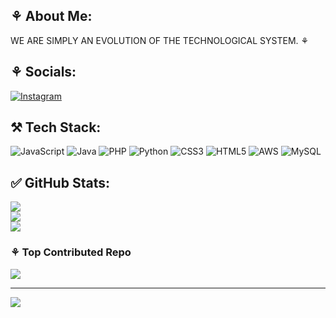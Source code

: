 <h2> ⚘ About Me: </h2>
WE ARE SIMPLY AN EVOLUTION OF THE TECHNOLOGICAL SYSTEM. ⚘


## ⚘ Socials: 
[![Instagram](https://img.shields.io/badge/Instagram-%23E4405F.svg?logo=Instagram&logoColor=white)](https://instagram.com/ranasinha_) 

## ⚒ Tech Stack: 
![JavaScript](https://img.shields.io/badge/javascript-%23323330.svg?style=plastic&logo=javascript&logoColor=%23F7DF1E) ![Java](https://img.shields.io/badge/java-%23ED8B00.svg?style=plastic&logo=openjdk&logoColor=white) ![PHP](https://img.shields.io/badge/php-%23777BB4.svg?style=plastic&logo=php&logoColor=white) ![Python](https://img.shields.io/badge/python-3670A0?style=plastic&logo=python&logoColor=ffdd54) ![CSS3](https://img.shields.io/badge/css3-%231572B6.svg?style=plastic&logo=css3&logoColor=white) ![HTML5](https://img.shields.io/badge/html5-%23E34F26.svg?style=plastic&logo=html5&logoColor=white) ![AWS](https://img.shields.io/badge/AWS-%23FF9900.svg?style=plastic&logo=amazon-aws&logoColor=white) ![MySQL](https://img.shields.io/badge/mysql-4479A1.svg?style=plastic&logo=mysql&logoColor=white)
## ✅ GitHub Stats:
![](https://github-readme-stats.vercel.app/api?username=dilshan-12&theme=dark&hide_border=false&include_all_commits=true&count_private=false)<br/>
![](https://github-readme-streak-stats.herokuapp.com/?user=dilshan-12&theme=dark&hide_border=false)<br/>
![](https://github-readme-stats.vercel.app/api/top-langs/?username=dilshan-12&theme=dark&hide_border=false&include_all_commits=true&count_private=false&layout=compact)

### ⚘ Top Contributed Repo
![](https://github-contributor-stats.vercel.app/api?username=dilshan-12&limit=5&theme=dark&combine_all_yearly_contributions=true)

---
[![](https://visitcount.itsvg.in/api?id=dilshan-12&icon=2&color=13)](https://visitcount.itsvg.in)

<!-- Proudly created with GPRM ( https://gprm.itsvg.in ) -->
